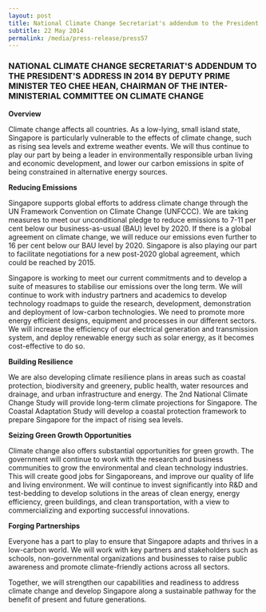 ```yaml
---
layout: post
title: National Climate Change Secretariat's addendum to the President's Address in 2014 by Deputy Prime Minister Teo Chee Hean, Chairman of the Inter-Ministerial Committee on Climate Change
subtitle: 22 May 2014
permalink: /media/press-release/press57
---
```


### NATIONAL CLIMATE CHANGE SECRETARIAT'S ADDENDUM TO THE PRESIDENT'S ADDRESS IN 2014 BY DEPUTY PRIME MINISTER TEO CHEE HEAN, CHAIRMAN OF THE INTER-MINISTERIAL COMMITTEE ON CLIMATE CHANGE

**Overview**

Climate change affects all countries. As a low-lying, small island state, Singapore is particularly vulnerable to the effects of climate change, such as rising sea levels and extreme weather events. We will thus continue to play our part by being a leader in environmentally responsible urban living and economic development, and lower our carbon emissions in spite of being constrained in alternative energy sources.


**Reducing Emissions**

Singapore supports global efforts to address climate change through the UN Framework Convention on Climate Change (UNFCCC). We are taking measures to meet our unconditional pledge to reduce emissions to 7-11 per cent below our business-as-usual (BAU) level by 2020. If there is a global agreement on climate change, we will reduce our emissions even further to 16 per cent below our BAU level by 2020. Singapore is also playing our part to facilitate negotiations for a new post-2020 global agreement, which could be reached by 2015.

Singapore is working to meet our current commitments and to develop a suite of measures to stabilise our emissions over the long term. We will continue to work with industry partners and academics to develop technology roadmaps to guide the research, development, demonstration and deployment of low-carbon technologies. We need to promote more energy efficient designs, equipment and processes in our different sectors. We will increase the efficiency of our electrical generation and transmission system, and deploy renewable energy such as solar energy, as it becomes cost-effective to do so.

**Building Resilience**

We are also developing climate resilience plans in areas such as coastal protection, biodiversity and greenery, public health, water resources and drainage, and urban infrastructure and energy. The 2nd National Climate Change Study will provide long-term climate projections for Singapore. The Coastal Adaptation Study will develop a coastal protection framework to prepare Singapore for the impact of rising sea levels.

**Seizing Green Growth Opportunities**

Climate change also offers substantial opportunities for green growth. The government will continue to work with the research and business communities to grow the environmental and clean technology industries. This will create good jobs for Singaporeans, and improve our quality of life and living environment. We will continue to invest significantly into R&D and test-bedding to develop solutions in the areas of clean energy, energy efficiency, green buildings, and clean transportation, with a view to commercializing and exporting successful innovations.

**Forging Partnerships**

Everyone has a part to play to ensure that Singapore adapts and thrives in a low-carbon world. We will work with key partners and stakeholders such as schools, non-governmental organizations and businesses to raise public awareness and promote climate-friendly actions across all sectors.

Together, we will strengthen our capabilities and readiness to address climate change and develop Singapore along a sustainable pathway for the benefit of present and future generations.